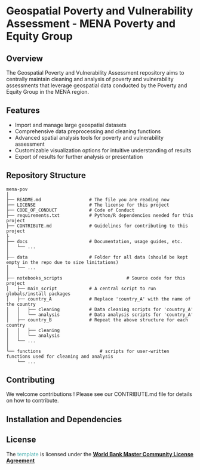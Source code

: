 # Geospatial Poverty and Vulnerability Assessment - MENA Poverty and Equity Group

## Overview
The Geospatial Poverty and Vulnerability Assessment repository aims to centrally maintain cleaning and analysis of poverty and vulnerability assessments that leverage geospatial data conducted by the Poverty and Equity Group in the MENA region.

## Features 
- Import and manage large geospatial datasets
- Comprehensive data preprocessing and cleaning functions
- Advanced spatial analysis tools for poverty and vulnerability assessment
- Customizable visualization options for intuitive understanding of results
- Export of results for further analysis or presentation

## Repository Structure
```
mena-pov
│
├── README.md                  # The file you are reading now
├── LICENSE                    # The license for this project
├── CODE_OF_CONDUCT            # Code of Conduct 
├── requirements.txt           # Python/R dependencies needed for this project
├── CONTRIBUTE.md              # Guidelines for contributing to this project
├
├── docs                       # Documentation, usage guides, etc.
│   └── ...
│
├── data                       # Folder for all data (should be kept empty in the repo due to size limitations)
│   └── ...
│
├── notebooks_scripts                        # Source code for this project
│   ├── main_script            # A central script to run globals/install packages
│   ├── country_A              # Replace 'country_A' with the name of the country
│   │   ├── cleaning           # Data cleaning scripts for 'country_A'
│   │   └── analysis           # Data analysis scripts for 'country_A'
│   ├── country_B              # Repeat the above structure for each country
│   │   ├── cleaning
│   │   └── analysis
│   └── ...
│
└── functions                      # scripts for user-written functions used for cleaning and analysis
    └── ...

```
## Contributing
We welcome contributions ! Please see our CONTRIBUTE.md file for details on how to contribute.



## Installation and Dependencies



## License

The <span style="color:#3EACAD">template</span> is licensed under the [**World Bank Master Community License Agreement**](LICENSE)
